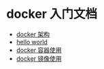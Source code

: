 # docker 入门文档


* [docker 架构](./01.md)
* [hello world](./02.md)
* [docker 容器使用](./03.md)
* [docker 镜像使用](./04.md)
